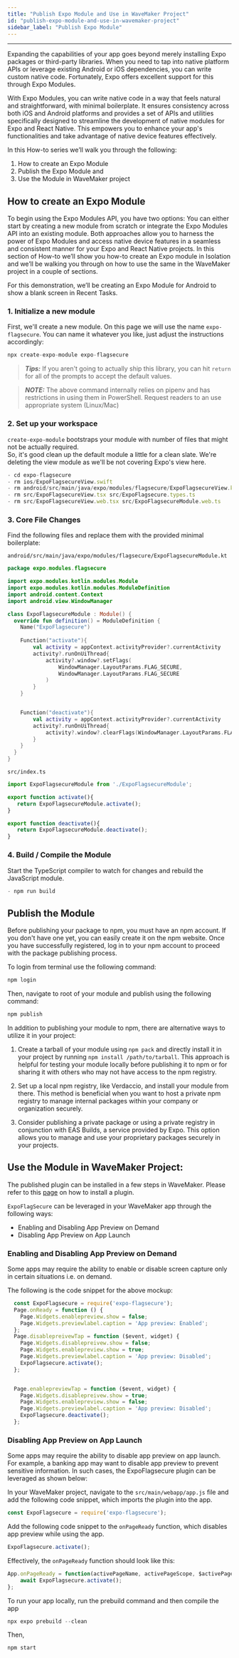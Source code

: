 ```yaml
---
title: "Publish Expo Module and Use in WaveMaker Project"
id: "publish-expo-module-and-use-in-wavemaker-project"
sidebar_label: "Publish Expo Module"
---
```

---
Expanding the capabilities of your app goes beyond merely installing Expo packages or third-party libraries. When you need to tap into native platform APIs or leverage existing Android or iOS dependencies, you can write custom native code. Fortunately, Expo offers excellent support for this through Expo Modules.

With Expo Modules, you can write native code in a way that feels natural and straightforward, with minimal boilerplate. It ensures consistency across both iOS and Android platforms and provides a set of APIs and utilities specifically designed to streamline the development of native modules for Expo and React Native. This empowers you to enhance your app's functionalities and take advantage of native device features effectively.

In this How-to series we’ll walk you through the following:
1. How to create an Expo Module
2. Publish the Expo Module and
3. Use the Module in WaveMaker project

## How to create an Expo Module

To begin using the Expo Modules API, you have two options: You can either start by creating a new module from scratch or integrate the Expo Modules API into an existing module. Both approaches allow you to harness the power of Expo Modules and access native device features in a seamless and consistent manner for your Expo and React Native projects. In this section of How-to we’ll show you how-to create an Expo module in Isolation and we’ll be walking you through on how to use the same in the WaveMaker project in a couple of sections.

For this demonstration, we’ll be creating an Expo Module for Android to show a blank screen in Recent Tasks.

### 1. Initialize a new module

First, we'll create a new module. On this page we will use the name `expo-flagsecure`. You can name it whatever you like, just adjust the instructions accordingly:

```javascript
npx create-expo-module expo-flagsecure
```
> **_Tips:_** If you aren't going to actually ship this library, you can hit `return` for all of the prompts to accept the default values.

> **_NOTE:_** The above command internally relies on pipenv and has restrictions in using them in PowerShell. Request readers to an use appropriate system (Linux/Mac)


### 2. Set up your workspace

`create-expo-module` bootstraps your module with number of files that might not be actually required.  
So, it's good clean up the default module a little for a clean slate. We're deleting the view module as we'll be not covering Expo's view here.


```javascript
- cd expo-flagsecure
- rm ios/ExpoFlagsecureView.swift
- rm android/src/main/java/expo/modules/flagsecure/ExpoFlagsecureView.kt
- rm src/ExpoFlagsecureView.tsx src/ExpoFlagsecure.types.ts
- rm src/ExpoFlagsecureView.web.tsx src/ExpoFlagsecureModule.web.ts
```

### 3. Core File Changes 

Find the following files and replace them with the provided minimal boilerplate:

`android/src/main/java/expo/modules/flagsecure/ExpoFlagsecureModule.kt`

```kotlin
package expo.modules.flagsecure

import expo.modules.kotlin.modules.Module
import expo.modules.kotlin.modules.ModuleDefinition
import android.content.Context
import android.view.WindowManager

class ExpoFlagsecureModule : Module() {
  override fun definition() = ModuleDefinition {
    Name("ExpoFlagsecure")
    
    Function("activate"){
        val activity = appContext.activityProvider?.currentActivity
        activity?.runOnUiThread{
            activity?.window?.setFlags(
                WindowManager.LayoutParams.FLAG_SECURE,
                WindowManager.LayoutParams.FLAG_SECURE
            )
        }
    }


    Function("deactivate"){
        val activity = appContext.activityProvider?.currentActivity
        activity?.runOnUiThread{
            activity?.window?.clearFlags(WindowManager.LayoutParams.FLAG_SECURE)
        }
    }
  }
}
```

`src/index.ts`

```javascript
import ExpoFlagsecureModule from './ExpoFlagsecureModule';

export function activate(){
   return ExpoFlagsecureModule.activate();
}

export function deactivate(){
   return ExpoFlagsecureModule.deactivate();
}
```

### 4. Build / Compile the Module

Start the TypeScript compiler to watch for changes and rebuild the JavaScript module.

```javascript
- npm run build
```


## Publish the Module

Before publishing your package to npm, you must have an npm account. If you don't have one yet, you can easily create it on the npm website. Once you have successfully registered, log in to your npm account to proceed with the package publishing process.

To login from terminal use the following command:

```javascript
npm login
```

Then, navigate to root of your module and publish using the following command:

```javascript
npm publish
```

In addition to publishing your module to npm, there are alternative ways to utilize it in your project:

1. Create a tarball of your module using `npm pack` and directly install it in your project by running `npm install /path/to/tarball`. This approach is helpful for testing your module locally before publishing it to npm or for sharing it with others who may not have access to the npm registry.

2. Set up a local npm registry, like Verdaccio, and install your module from there. This method is beneficial when you want to host a private npm registry to manage internal packages within your company or organization securely.

3. Consider publishing a private package or using a private registry in conjunction with EAS Builds, a service provided by Expo. This option allows you to manage and use your proprietary packages securely in your projects.

## Use the Module in WaveMaker Project:

The published plugin can be installed in a few steps in WaveMaker. 
Please refer to this [page](https://docs.wavemaker.com/learn/react-native/third-party-expo-plugins#expo) on how to install a plugin.

`ExpoFlagSecure` can be leveraged in your WaveMaker app through the following ways:


- Enabling and Disabling App Preview on Demand
- Disabling App Preview on App Launch

### Enabling and Disabling App Preview on Demand

Some apps may require the ability to enable or disable screen capture only in certain situations i.e. on demand.

The following is the code snippet for the above mockup:

```javascript
  const ExpoFlagsecure = require('expo-flagsecure');
  Page.onReady = function () {
    Page.Widgets.enablepreview.show = false;
    Page.Widgets.previewlabel.caption = 'App preview: Enabled';
  };
  Page.disablepreivewTap = function ($event, widget) {
    Page.Widgets.disablepreivew.show = false;
    Page.Widgets.enablepreview.show = true;
    Page.Widgets.previewlabel.caption = 'App preview: Disabled';
    ExpoFlagsecure.activate();
  };


  Page.enablepreviewTap = function ($event, widget) {
    Page.Widgets.disablepreivew.show = true;
    Page.Widgets.enablepreview.show = false;
    Page.Widgets.previewlabel.caption = 'App preview: Disabled';
    ExpoFlagsecure.deactivate();
  };
```

### Disabling App Preview on App Launch

Some apps may require the ability to disable app preview on app launch. For example, a banking app may want to disable app preview to prevent sensitive information. In such cases, the ExpoFlagsecure plugin can be leveraged as shown below:

In your WaveMaker project, navigate to the `src/main/webapp/app.js` file and add the following code snippet, which imports the plugin into the app.

```javascript
const ExpoFlagsecure = require('expo-flagsecure');
```

Add the following code snippet to the `onPageReady` function, which disables app preview while using the app.

```javascript
ExpoFlagsecure.activate();
```

Effectively, the `onPageReady` function should look like this:

```javascript
App.onPageReady = function(activePageName, activePageScope, $activePageEl) {
    await ExpoFlagsecure.activate();
};
```

To run your app locally, run the prebuild command and then compile the app

```javascript
npx expo prebuild --clean
```
Then, 

```javascript
npm start
```

